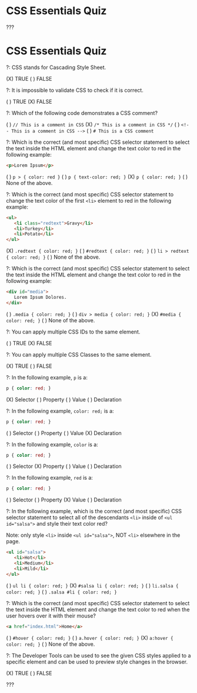 # CSS Essentials Quiz

???

# CSS Essentials Quiz

?: CSS stands for Cascading Style Sheet.

(X) TRUE
( ) FALSE

?: It is impossible to validate CSS to check if it is correct.

( ) TRUE
(X) FALSE

?: Which of the following code demonstrates a CSS comment?

( ) `// This is a comment in CSS`
(X) `/* This is a comment in CSS */`
( ) `<!-- This is a comment in CSS -->`
( ) `# This is a CSS comment`

?: Which is the correct (and most specific) CSS selector statement to select the text inside the HTML element and change the text color to red in the following example:

```html
<p>Lorem Ipsum</p>
```

( ) `p > { color: red }`
( ) `p { text-color: red; }`
(X) `p { color: red; }`
( ) None of the above.

?: Which is the correct (and most specific) CSS selector statement to change the text color of the first `<li>` element to red in the following example:

```html
<ul>
   <li class="redtext">Gravy</li>
   <li>Turkey</li>
   <li>Potato</li>
</ul>
```

(X) `.redtext { color: red; }`
( ) `#redtext { color: red; }`
( ) `li > redtext { color: red; }`
( ) None of the above.

?: Which is the correct (and most specific) CSS selector statement to select the text inside the HTML element and change the text color to red in the following example:

```html
<div id="media">
   Lorem Ipsum Dolores.
</div>
```

( ) `.media { color: red; }`
( ) `div > media { color: red; }`
(X) `#media { color: red; }`
( ) None of the above.

?: You can apply multiple CSS IDs to the same element.

( ) TRUE
(X) FALSE

?: You can apply multiple CSS Classes to the same element.

(X) TRUE
( ) FALSE

?: In the following example, `p` is a:

```css
p { color: red; }
```

(X) Selector
( ) Property
( ) Value
( ) Declaration

?: In the following example, `color: red;` is a:

```css
p { color: red; }
```

( ) Selector
( ) Property
( ) Value
(X) Declaration

?: In the following example, `color` is a:

```css
p { color: red; }
```

( ) Selector
(X) Property
( ) Value
( ) Declaration

?: In the following example, `red` is a:

```css
p { color: red; }
```

( ) Selector
( ) Property
(X) Value
( ) Declaration

?: In the following example, which is the correct (and most specific) CSS selector statement to select all of the descendants `<li>` inside of  `<ul id="salsa">` and style their text color red?

Note: only style `<li>` inside `<ul id="salsa">`, NOT `<li>` elsewhere in the page.

```html
<ul id="salsa">
   <li>Hot</li>
   <li>Medium</li>
   <li>Mild</li>
</ul>
```

( ) `ul li { color: red; }`
(X) `#salsa li { color: red; }`
( ) `li.salsa { color: red; }`
( ) `.salsa #li { color: red; }`

?: Which is the correct (and most specific) CSS selector statement to select the text inside the HTML element and change the text color to red when the user hovers over it with their mouse?

```html
<a href="index.html">Home</a>
```

( ) `#hover { color: red; }`
( ) `a.hover { color: red; }`
(X) `a:hover { color: red; }`
( ) None of the above.

?: The Developer Tools can be used to see the given CSS styles applied to a specific element and can be used to preview style changes in the browser.

(X) TRUE
( ) FALSE

???

